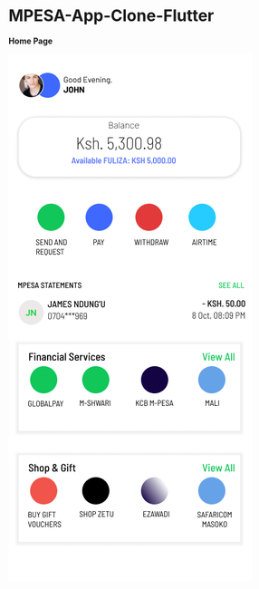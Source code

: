 # MPESA-App-Clone-Flutter


**Home Page**
<p>
<img src="https://github.com/craigouma/MPESA-App-Clone-Flutter/blob/main/iPhone%2014%20%26%2015%20Pro%20Max.png"/>
</p>
